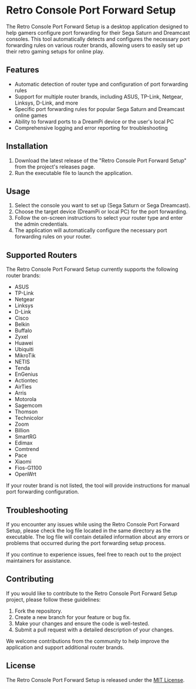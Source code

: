 # Retro Console Port Forward Setup

The Retro Console Port Forward Setup is a desktop application designed to help gamers configure port forwarding for their Sega Saturn and Dreamcast consoles. This tool automatically detects and configures the necessary port forwarding rules on various router brands, allowing users to easily set up their retro gaming setups for online play.

## Features

- Automatic detection of router type and configuration of port forwarding rules
- Support for multiple router brands, including ASUS, TP-Link, Netgear, Linksys, D-Link, and more
- Specific port forwarding rules for popular Sega Saturn and Dreamcast online games
- Ability to forward ports to a DreamPi device or the user's local PC
- Comprehensive logging and error reporting for troubleshooting

## Installation

1. Download the latest release of the "Retro Console Port Forward Setup" from the project's releases page.
2. Run the executable file to launch the application.

## Usage

1. Select the console you want to set up (Sega Saturn or Sega Dreamcast).
2. Choose the target device (DreamPi or local PC) for the port forwarding.
3. Follow the on-screen instructions to select your router type and enter the admin credentials.
4. The application will automatically configure the necessary port forwarding rules on your router.

## Supported Routers

The Retro Console Port Forward Setup currently supports the following router brands:

- ASUS
- TP-Link
- Netgear
- Linksys
- D-Link
- Cisco
- Belkin
- Buffalo
- Zyxel
- Huawei
- Ubiquiti
- MikroTik
- NETIS
- Tenda
- EnGenius
- Actiontec
- AirTies
- Arris
- Motorola
- Sagemcom
- Thomson
- Technicolor
- Zoom
- Billion
- SmartRG
- Edimax
- Comtrend
- Pace
- Xiaomi
- Fios-G1100
- OpenWrt

If your router brand is not listed, the tool will provide instructions for manual port forwarding configuration.

## Troubleshooting

If you encounter any issues while using the Retro Console Port Forward Setup, please check the log file located in the same directory as the executable. The log file will contain detailed information about any errors or problems that occurred during the port forwarding setup process.

If you continue to experience issues, feel free to reach out to the project maintainers for assistance.

## Contributing

If you would like to contribute to the Retro Console Port Forward Setup project, please follow these guidelines:

1. Fork the repository.
2. Create a new branch for your feature or bug fix.
3. Make your changes and ensure the code is well-tested.
4. Submit a pull request with a detailed description of your changes.

We welcome contributions from the community to help improve the application and support additional router brands.

## License

The Retro Console Port Forward Setup is released under the [MIT License](LICENSE).
